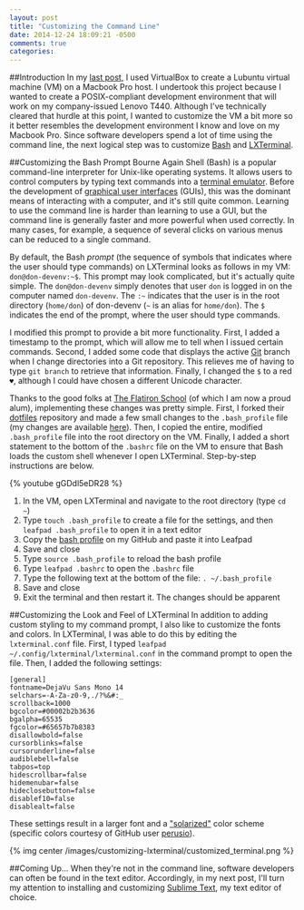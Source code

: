 ```yaml
---
layout: post
title: "Customizing the Command Line"
date: 2014-12-24 18:09:21 -0500
comments: true
categories: 
---
```

##Introduction
In my [last post](http://doneallison.com/blog/2014/12/23/creating-a-development-environment-on-my-company-issued-laptop/), I used VirtualBox to create a Lubuntu virtual machine (VM) on a Macbook Pro host. I undertook this project because I wanted to create a POSIX-compliant development environment that will work on my company-issued Lenovo T440. Although I've technically cleared that hurdle at this point, I wanted to customize the VM a bit more so it better resembles the development environment I know and love on my Macbook Pro. Since software developers spend a lot of time using the command line, the next logical step was to customize [Bash](http://en.wikipedia.org/wiki/Bash_%28Unix_shell%29) and [LXTerminal](http://en.wikipedia.org/wiki/LXDE#Software_components).<!--more-->

##Customizing the Bash Prompt
Bourne Again Shell (Bash) is a popular command-line interpreter for Unix-like operating systems. It allows users to control computers by typing text commands into a [terminal emulator](http://en.wikipedia.org/wiki/Terminal_emulator). Before the development of [graphical user interfaces](http://en.wikipedia.org/wiki/Graphical_user_interface) (GUIs), this was the dominant means of interacting with a computer, and it's still quite common. Learning to use the command line is harder than learning to use a GUI, but the command line is generally faster and more powerful when used correctly. In many cases, for example, a sequence of several clicks on various menus can be reduced to a single command.

By default, the Bash _prompt_ (the sequence of symbols that indicates where the user should type commands) on LXTerminal looks as follows in my VM: `don@don-devenv:~$`. This prompt may look complicated, but it's actually quite simple. The `don@don-devenv` simply denotes that user `don` is logged in on the computer named `don-devenv`. The `:~` indicates that the user is in the root directory (`home/don`) of don-devenv (`~` is an alias for `home/don`). The `$` indicates the end of the prompt, where the user should type commands.

I modified this prompt to provide a bit more functionality. First, I added a timestamp to the prompt, which will allow me to tell when I issued certain commands. Second, I added some code that displays the active [Git](http://en.wikipedia.org/wiki/Git_%28software%29) branch when I change directories into a Git repository. This relieves me of having to type `git branch` to retrieve that information. Finally, I changed the `$` to a red `♥`, although I could have chosen a different Unicode character.

Thanks to the good folks at [The Flatiron School](http://flatironschool.com/) (of which I am now a proud alum), implementing these changes was pretty simple. First, I forked their [dotfiles](https://github.com/flatiron-school/dotfiles) repository and made a few small changes to the `.bash_profile` file (my changes are available [here](https://github.com/doneallison/dotfiles/blob/master/bash_profile)). Then, I copied the entire, modified `.bash_profile` file into the root directory on the VM. Finally, I added a short statement to the bottom of the `.bashrc` file on the VM to ensure that Bash loads the custom shell whenever I open LXTerminal. Step-by-step instructions are below.

<p>{% youtube gGDdl5eDR28 %}</p>

1. In the VM, open LXTerminal and navigate to the root directory (type `cd ~`)
1. Type `touch .bash_profile` to create a file for the settings, and then `leafpad .bash_profile` to open it in a text editor
1. Copy the [bash profile](https://github.com/doneallison/dotfiles/blob/master/bash_profile) on my GitHub and paste it into Leafpad
1. Save and close
1. Type `source .bash_profile` to reload the bash profile
1. Type `leafpad .bashrc` to open the `.bashrc` file
1. Type the following text at the bottom of the file: `. ~/.bash_profile`
1. Save and close
1. Exit the terminal and then restart it. The changes should be apparent

##Customizing the Look and Feel of LXTerminal
In addition to adding custom styling to my command prompt, I also like to customize the fonts and colors. In LXTerminal, I was able to do this by editing the `lxterminal.conf` file. First, I typed `leafpad ~/.config/lxterminal/lxterminal.conf` in the command prompt to open the file. Then, I added the following settings:

```
[general]
fontname=DejaVu Sans Mono 14
selchars=-A-Za-z0-9,./?%&#:_
scrollback=1000
bgcolor=#00002b2b3636
bgalpha=65535
fgcolor=#65657b7b8383
disallowbold=false
cursorblinks=false
cursorunderline=false
audiblebell=false
tabpos=top
hidescrollbar=false
hidemenubar=false
hideclosebutton=false
disablef10=false
disablealt=false
```

These settings result in a larger font and a ["solarized"](http://en.wikipedia.org/wiki/Solarisation) color scheme (specific colors courtesy of GitHub user [perusio](https://gist.github.com/perusio/1154002)).

{% img center /images/customizing-lxterminal/customized_terminal.png %}

##Coming Up...
When they're not in the command line, software developers can often be found in the text editor. Accordingly, in my next post, I'll turn my attention to installing and customizing [Sublime Text](http://www.sublimetext.com/), my text editor of choice.